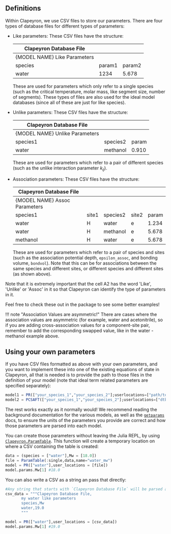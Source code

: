 ## Definitions

Within Clapeyron, we use CSV files to store our parameters.
There are four types of database files for different types of parameters:

- Like parameters: These CSV files have the structure:

  | Clapeyron Database File      |        |        |
  | ---------------------------- | ------ | ------ |
  | {MODEL NAME} Like Parameters |        |        |
  | species                      | param1 | param2 |
  | water                        | 1234   | 5.678  |

  These are used for parameters which only refer to a single species (such as the critical temperature, molar mass, like segment size, number of segments).
  These types of files are also used for the ideal model databases (since all of these are just for like species).

- Unlike parameters: These CSV files have the structure:

  | Clapeyron Database File        |          |       |
  | ------------------------------ | -------- | ----- |
  | {MODEL NAME} Unlike Parameters |          |       |
  | species1                       | species2 | param |
  | water                          | methanol | 0.910 |

  These are used for parameters which refer to a pair of different species (such as the unlike interaction parameter $k_{ij}$).

- Association parameters: These CSV files have the structure:

  | Clapeyron Database File       |       |          |       |       |
  | ----------------------------- | ----- | -------- | ----- | ----- |
  | {MODEL NAME} Assoc Parameters |       |          |       |       |
  | species1                      | site1 | species2 | site2 | param |
  | water                         | H     | water    | e     | 1.234 |
  | water                         | H     | methanol | e     | 5.678 |
  | methanol                      | H     | water    | e     | 5.678 |

  These are used for parameters which refer to a pair of species and sites (such as the association potential depth, `epsilon_assoc`, and bonding volume, `bondvol`).
  Note that this can be for associations between the same species and different sites, or different species and different sites (as shown above).

Note that it is extremely important that the cell A2 has the word 'Like', 'Unlike' or 'Assoc' in it so that Clapeyron can identify the type of parameters in it.

Feel free to check these out in the package to see some better examples!

!!! note "Association Values are asymmetric!"
    There are cases where the association values are asymmetric (for example, water and acetonitrile), so if you are adding cross-association values for a component-site pair, remember to add the corresponding swapped value, like in the water - methanol example above.

## Using your own parameters

If you have CSV files formatted as above with your own parameters, and you want to implement these into one of the existing equations of state in Clapeyron, all that is needed is to provide the path to those files in the definition of your model (note that ideal term related parameters are specified separately):

```julia
model1 = PR(["your_species_1","your_species_2"];userlocations=["path/to/your/database/"], ideal_userlocations=["path/to/your/ideal_database"])
model2 = PCSAFT(["your_species_1","your_species_2"];userlocations=["dtb_like","dtb_unlike","dtb_assoc"],ideal_userlocations=["dtb_ideal"])
```

The rest works exactly as it normally would! We recommend reading the background documentation for the various models, as well as the [`getparams`](@ref) docs, to ensure the units of the parameters you provide are correct and how those parameters are parsed into each model.

You can create those parameters without leaving the Julia REPL, by using [`Clapeyron.ParamTable`](@ref).
This function will create a temporary location on where a CSV containing the table is created:

```julia
data = (species = ["water"],Mw = [18.0])
file = ParamTable(:single,data,name="water_mw")
model = PR(["water"],user_locations = [file])
model.params.Mw[1] #18.0
```

You can also write a CSV as a string an pass that directly:

```julia
#Any string that starts with `Clapeyron Database File` will be parsed as a CSV file directly.
csv_data = """Clapeyron Database File,
       my water like parameters
       species,Mw
       water,19.0
       """

model = PR(["water"],user_locations = [csv_data])
model.params.Mw[1] #19.0
```
